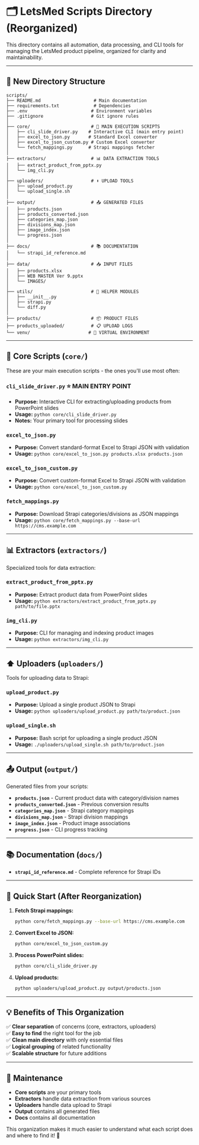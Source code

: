 # 🗂️ LetsMed Scripts Directory (Reorganized)

This directory contains all automation, data processing, and CLI tools for managing the LetsMed product pipeline, organized for clarity and maintainability.

---

## 📁 **New Directory Structure**

```
scripts/
├── README.md                    # Main documentation
├── requirements.txt             # Dependencies
├── .env                        # Environment variables
├── .gitignore                  # Git ignore rules
│
├── core/                       # 🎯 MAIN EXECUTION SCRIPTS
│   ├── cli_slide_driver.py    # Interactive CLI (main entry point)
│   ├── excel_to_json.py       # Standard Excel converter
│   ├── excel_to_json_custom.py # Custom Excel converter
│   └── fetch_mappings.py      # Strapi mappings fetcher
│
├── extractors/                 # 📊 DATA EXTRACTION TOOLS
│   ├── extract_product_from_pptx.py
│   └── img_cli.py
│
├── uploaders/                  # ⬆️ UPLOAD TOOLS
│   ├── upload_product.py
│   └── upload_single.sh
│
├── output/                     # 📤 GENERATED FILES
│   ├── products.json
│   ├── products_converted.json
│   ├── categories_map.json
│   ├── divisions_map.json
│   ├── image_index.json
│   └── progress.json
│
├── docs/                       # 📚 DOCUMENTATION
│   └── strapi_id_reference.md
│
├── data/                       # 📥 INPUT FILES
│   ├── products.xlsx
│   ├── WEB MASTER Ver 9.pptx
│   └── IMAGES/
│
├── utils/                      # 🔧 HELPER MODULES
│   ├── __init__.py
│   ├── strapi.py
│   └── diff.py
│
├── products/                   # 📦 PRODUCT FILES
├── products_uploaded/          # 📋 UPLOAD LOGS
└── venv/                      # 🐍 VIRTUAL ENVIRONMENT
```

---

## 🎯 **Core Scripts** (`core/`)

These are your main execution scripts - the ones you'll use most often:

### **`cli_slide_driver.py`** ⭐ **MAIN ENTRY POINT**
- **Purpose:** Interactive CLI for extracting/uploading products from PowerPoint slides
- **Usage:** `python core/cli_slide_driver.py`
- **Notes:** Your primary tool for processing slides

### **`excel_to_json.py`**
- **Purpose:** Convert standard-format Excel to Strapi JSON with validation
- **Usage:** `python core/excel_to_json.py products.xlsx products.json`

### **`excel_to_json_custom.py`**
- **Purpose:** Convert custom-format Excel to Strapi JSON with validation
- **Usage:** `python core/excel_to_json_custom.py`

### **`fetch_mappings.py`**
- **Purpose:** Download Strapi categories/divisions as JSON mappings
- **Usage:** `python core/fetch_mappings.py --base-url https://cms.example.com`

---

## 📊 **Extractors** (`extractors/`)

Specialized tools for data extraction:

### **`extract_product_from_pptx.py`**
- **Purpose:** Extract product data from PowerPoint slides
- **Usage:** `python extractors/extract_product_from_pptx.py path/to/file.pptx`

### **`img_cli.py`**
- **Purpose:** CLI for managing and indexing product images
- **Usage:** `python extractors/img_cli.py`

---

## ⬆️ **Uploaders** (`uploaders/`)

Tools for uploading data to Strapi:

### **`upload_product.py`**
- **Purpose:** Upload a single product JSON to Strapi
- **Usage:** `python uploaders/upload_product.py path/to/product.json`

### **`upload_single.sh`**
- **Purpose:** Bash script for uploading a single product JSON
- **Usage:** `./uploaders/upload_single.sh path/to/product.json`

---

## 📤 **Output** (`output/`)

Generated files from your scripts:

- **`products.json`** - Current product data with category/division names
- **`products_converted.json`** - Previous conversion results
- **`categories_map.json`** - Strapi category mappings
- **`divisions_map.json`** - Strapi division mappings
- **`image_index.json`** - Product image associations
- **`progress.json`** - CLI progress tracking

---

## 📚 **Documentation** (`docs/`)

- **`strapi_id_reference.md`** - Complete reference for Strapi IDs

---

## 🚀 **Quick Start (After Reorganization)**

1. **Fetch Strapi mappings:**
   ```bash
   python core/fetch_mappings.py --base-url https://cms.example.com
   ```

2. **Convert Excel to JSON:**
   ```bash
   python core/excel_to_json_custom.py
   ```

3. **Process PowerPoint slides:**
   ```bash
   python core/cli_slide_driver.py
   ```

4. **Upload products:**
   ```bash
   python uploaders/upload_product.py output/products.json
   ```

---

## 💡 **Benefits of This Organization**

✅ **Clear separation** of concerns (core, extractors, uploaders)  
✅ **Easy to find** the right tool for the job  
✅ **Clean main directory** with only essential files  
✅ **Logical grouping** of related functionality  
✅ **Scalable structure** for future additions  

---

## 🔧 **Maintenance**

- **Core scripts** are your primary tools
- **Extractors** handle data extraction from various sources
- **Uploaders** handle data upload to Strapi
- **Output** contains all generated files
- **Docs** contains all documentation

This organization makes it much easier to understand what each script does and where to find it! 🎯 